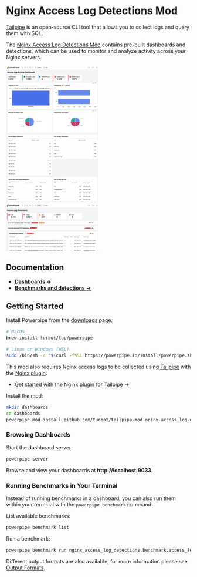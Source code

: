 # Nginx Access Log Detections Mod

[Tailpipe](https://tailpipe.io) is an open-source CLI tool that allows you to collect logs and query them with SQL.

The [Nginx Access Log Detections Mod](https://hub.powerpipe.io/mods/turbot/tailpipe-mod-nginx-access-log-detections) contains pre-built dashboards and detections, which can be used to monitor and analyze activity across your Nginx servers.

<img src="https://raw.githubusercontent.com/turbot/tailpipe-mod-nginx-access-log-detections/main/docs/images/nginx_access_log_activity_dashboard.png" width="50%" type="thumbnail"/>
<img src="https://raw.githubusercontent.com/turbot/tailpipe-mod-nginx-access-log-detections/main/docs/images/nginx_access_log_detection_dashboard.png" width="50%" type="thumbnail"/>

## Documentation

- **[Dashboards →](https://hub.powerpipe.io/mods/turbot/tailpipe-mod-nginx-access-log-detections/dashboards)**
- **[Benchmarks and detections →](https://hub.powerpipe.io/mods/turbot/tailpipe-mod-nginx-access-log-detections/benchmarks)**

## Getting Started

Install Powerpipe from the [downloads](https://powerpipe.io/downloads) page:

```sh
# MacOS
brew install turbot/tap/powerpipe
```

```sh
# Linux or Windows (WSL)
sudo /bin/sh -c "$(curl -fsSL https://powerpipe.io/install/powerpipe.sh)"
```

This mod also requires Nginx access logs to be collected using [Tailpipe](https://tailpipe.io) with the [Nginx plugin](https://hub.tailpipe.io/plugins/turbot/nginx):
- [Get started with the Nginx plugin for Tailpipe →](https://hub.tailpipe.io/plugins/turbot/nginx#getting-started)

Install the mod:

```sh
mkdir dashboards
cd dashboards
powerpipe mod install github.com/turbot/tailpipe-mod-nginx-access-log-detections
```

### Browsing Dashboards

Start the dashboard server:

```sh
powerpipe server
```

Browse and view your dashboards at **http://localhost:9033**.

### Running Benchmarks in Your Terminal

Instead of running benchmarks in a dashboard, you can also run them within your
terminal with the `powerpipe benchmark` command:

List available benchmarks:

```sh
powerpipe benchmark list
```

Run a benchmark:

```sh
powerpipe benchmark run nginx_access_log_detections.benchmark.access_log_detections
```

Different output formats are also available, for more information please see
[Output Formats](https://powerpipe.io/docs/reference/cli/benchmark#output-formats).